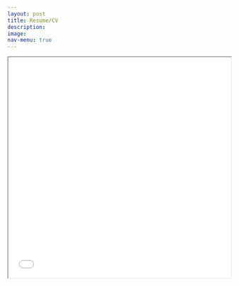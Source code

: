 ```yaml
---
layout: post
title: Resume/CV
description: 
image: 
nav-menu: true
---
```



<iframe src="assets/pdfs/Cyrus Vachha-Resume Spring 2025.pdf" width="100%" height="500px">
</iframe>
